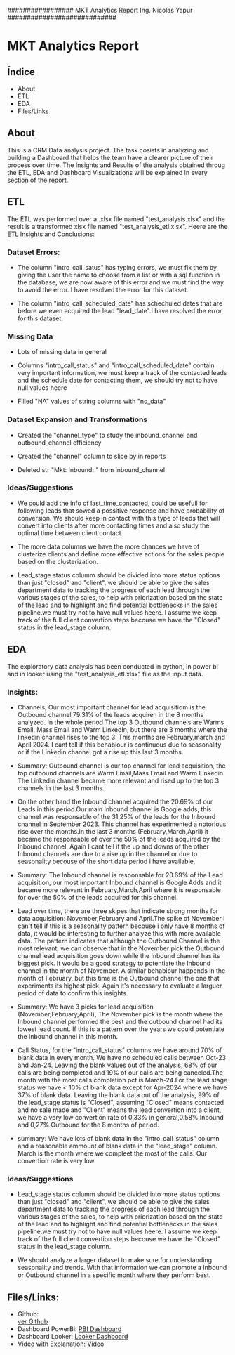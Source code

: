 ################# MKT Analytics Report Ing. Nicolas Yapur ############################

# MKT Analytics Report

## Índice

- About
- ETL
- EDA
- Files/Links

## About
This is a CRM Data analysis project.
The task cosists in analyzing and building a Dashboard that helps the team have
a clearer picture of their process over time. The Insights and Results of the analysis obtained throug the ETL, EDA and Dashboard Visualizations will be explained in every section of the report.

## ETL

The ETL was performed over a .xlsx file named "test_analysis.xlsx" and the result is a transformed xlsx file named "test_analysis_etl.xlsx". Heere are the ETL Insights and Conclusions:

### Dataset Errors:

- The column "intro_call_satus" has typing errors, we must fix them by giving the user the name to choose from a list or with a sql function in the database, we are now aware of this error and we must find the way to avoid the error. I have resolved the error for this dataset.

- The column "intro_call_scheduled_date" has schechuled dates that are before we even acquired the lead "lead_date".I have resolved the error for this dataset.

### Missing Data

- Lots of missing data in general 

- Columns "intro_call_status" and "intro_call_scheduled_date" contain very important information, we must keep a track of the contacted leads and the schedule date for contacting them, we should try not to have null values heere

- Filled "NA" values of string columns with "no_data"

### Dataset Expansion and Transformations

- Created the "channel_type" to study the inbound_channel and outbound_channel efficiency

- Created the "channel" column to slice by in reports

- Deleted str "Mkt: Inbound: " from inbound_channel

### Ideas/Suggestions

- We could add the info of last_time_contacted, could be usefull for following leads that sowed a possitive response and have probability of conversion. We should keep in contact with this type of leeds thet will convert into clients after more contacting times and also study the optimal time between client contact.

- The more data columns we have the more chances we have of clusterize clients and define more effective actions for the sales people based on the clusterization.  

- Lead_stage status columm should be divided into more status options than just "closed" and "client", we should be able to give the sales department data to tracking the progress of each lead through the various stages of the sales, to help with priorization based on the state of the lead and to highlight and find potential bottlenecks in the sales pipeline.we must try not to have null values heere. I assume we keep track of the full client convertion steps becouse we have the "Closed" status in the lead_stage column.

## EDA

The exploratory data analysis has been conducted in python, in power bi and in looker using the "test_analysis_etl.xlsx" file as the input data.

### Insights:
- Channels, Our most important channel for lead acquisitiom is the Outbound channel 79.31% of the leads acquiren in the 8 months analyzed. In the whole period The top 3 Outbound channels are Warms Email, Mass Email and Warm LinkedIn, but there are 3 months where the linkedin channel rises to the top 3. This months are February,march and April 2024. I cant tell if this behabiour is continuous due to seasonality or if the Linkedin channel got a rise up this last 3 months.
- Summary: Outbound channel is our top channel for lead acquisition, the top outbound channels are Warm Email,Mass Email and Warm Linkedin. The Linkedin channel became more relevant and rised up to the top 3 channels in the last 3 months.

- On the other hand the Inbound channel acquired the 20.69% of our Leads in this period.Our main Inbound channel is Google adds, this channel was responsable of the 31,25% of the leads for the Inbound channel in September 2023. This channel has experimented a notorious rise over the months.In the last 3 months (February,March,April) it became the responsable of over the 50% of the leads acquired by the Inbound channel. Again I cant tell if the up and downs of the other Inbound channels are due to a rise up in the channel or due to seasonality becouse of the short data period i have available.
- Summary: The Inbound channel is responsable for 20.69% of the Lead acquisition, our most important Inbound channel is Google Adds and it became more relevant in February,March,April where it is responsable for over the 50% of the leads acquired for this channel.

- Lead over time, there are three skipes that indicate strong months for data acquisition: November,February and April.The spike of November  I can't tell if this is a seasonality pattern becouse i only have 8 months of data, it would be interesting to further analyze this with more available data. The pattern indicates that although the Outbound Channel is the most relevant, we can observe that in the November pick the Outbound channel lead acquisition goes down while the Inbound channel has its biggest pick. It would be a good strategy to potentiate the Inbound channel in the month of November. A similar behabiour happends in the month of February, but this time is the Outbound channel the one that experiments its highest pick. Again it's necessary to evaluate a larguer period of data to confirm this insights.
- Summary: We have 3 picks for lead acquisition (November,February,April), The November pick is the month where the Inbound channel performed the best and the outbound channel had its lowest lead count. If this is a pattern over the years we could potentiate the Inbound channel in this month.

- Call Status, for the "intro_call_status" columns we have around 70% of blank data in every month. We have no scheduled calls between Oct-23 and Jan-24.
Leaving the blank values out of the analysis, 68% of our calls are being completed and 19% of our calls are being canceled.The month with the most calls completion pct is March-24.For the lead stage status we have < 10% of blank data except for Apr-2024 where we have 37% of blank data. Leaving the blank data out of the analysis, 99% of the lead_stage status is "Closed", assuming "Closed" means contacted and no sale made and "Client" means the lead convertion into a client, we have a very low convertion rate of 0.33% in general,0.58% Inbound and 0,27% Outbound for the 8 months of period.
- summary: We have lots of blank data in the "intro_call_status" column and a reasonable ammount of blank data in the "lead_stage" column. March is the month where we compleet the most of the calls. Our convertion rate is very low. 

### Ideas/Suggestions

- Lead_stage status columm should be divided into more status options than just "closed" and "client", we should be able to give the sales department data to tracking the progress of each lead through the various stages of the sales, to help with priorization based on the state of the lead and to highlight and find potential bottlenecks in the sales pipeline.we must try not to have null values heere. I assume we keep track of the full client convertion steps becouse we have the "Closed" status in the lead_stage column.

- We should analyze a larger dataset to make sure for understanding seasonality and trends. With that information we can promote a Inbound or Outbound channel in a specific month where they perform best.

## Files/Links: 

- Github:   
    [ver Github](https://github.com/yapurnico/MKT_ANALYTICS)
- Dashboard PowerBi:
    [PBI Dashboard](https://drive.google.com/drive/folders/10FfkGUc0230mWs3uLy-ri9xjpKw3Gv7p?usp=sharing)
- Dashboard Looker:
    [Looker Dashboard](https://drive.google.com/drive/folders/10FfkGUc0230mWs3uLy-ri9xjpKw3Gv7p?usp=sharing)     
- Video with Explanation:
    [Video](https://drive.google.com/drive/folders/10FfkGUc0230mWs3uLy-ri9xjpKw3Gv7p?usp=sharing)